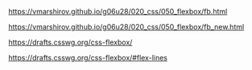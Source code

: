 
https://vmarshirov.github.io/g06u28/020_css/050_flexbox/fb.html

https://vmarshirov.github.io/g06u28/020_css/050_flexbox/fb_new.html



https://drafts.csswg.org/css-flexbox/

https://drafts.csswg.org/css-flexbox/#flex-lines
